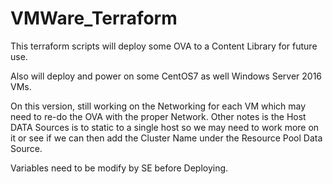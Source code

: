 # VMWare_Terraform

This terraform scripts will deploy some OVA to a Content Library for future use.

Also will deploy and power on some CentOS7 as well Windows Server 2016 VMs.

On this version, still working on the Networking for each VM which may need to re-do the OVA with the proper Network. Other notes is the Host DATA Sources is to static to a single host so we may need to work more on it or see if we can then add the Cluster Name under the Resource Pool Data Source.

Variables need to be modify by SE before Deploying.
